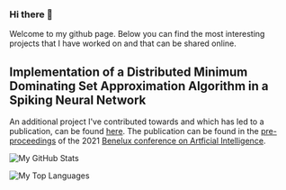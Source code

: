 ### Hi there 👋

Welcome to my github page. Below you can find the most interesting projects that I have worked on and that can be shared online. 

## Implementation of a Distributed Minimum Dominating Set Approximation Algorithm in a Spiking Neural Network
An additional project I've contributed towards and which has led to a publication, can be found [here](https://github.com/a-t-0/spiking-neural-network-of-dominating-set-approximation). The publication can be found in the [pre-proceedings](http://hdl.handle.net/10993/48924) of the 2021 [Benelux conference on Artficial Intelligence](https://bnaic2021.uni.lu/).

![My GitHub Stats](https://github-readme-stats.vercel.app/api?username=adiehl96&show_icons=true&hide=prs&theme=default_repocard)

![My Top Languages](https://github-readme-stats.vercel.app/api/top-langs/?username=adiehl96)
